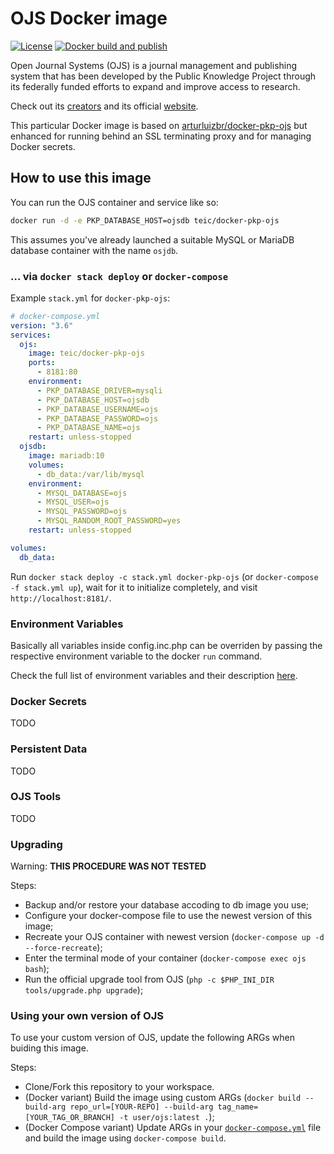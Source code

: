 # OJS Docker image

[![License](https://img.shields.io/github/license/teic/docker-pkp-ojs.svg)](https://github.com/TEIC/docker-pkp-ojs/blob/3.2.0/LICENSE.md)
[![Docker build and publish](https://github.com/TEIC/docker-pkp-ojs/actions/workflows/docker-publish.yml/badge.svg)](https://github.com/TEIC/docker-pkp-ojs/actions/workflows/docker-publish.yml)

Open Journal Systems (OJS) is a journal management and publishing system that has been developed by the Public Knowledge Project through its federally funded efforts to expand and improve access to research.

Check out its [creators](https://pkp.sfu.ca) and its official [website](https://pkp.sfu.ca/ojs).

This particular Docker image is based on [arturluizbr/docker-pkp-ojs](https://github.com/arturluizbr/docker-pkp-ojs) but enhanced for running behind an SSL terminating proxy and for managing Docker secrets. 


## How to use this image

You can run the OJS container and service like so:

```bash
docker run -d -e PKP_DATABASE_HOST=ojsdb teic/docker-pkp-ojs
```

This assumes you've already launched a suitable MySQL or MariaDB database container with the name `osjdb`.

### … via `docker stack deploy` or `docker-compose`

Example `stack.yml` for `docker-pkp-ojs`:

```yml
# docker-compose.yml
version: "3.6"
services:
  ojs:
    image: teic/docker-pkp-ojs
    ports: 
      - 8181:80
    environment: 
      - PKP_DATABASE_DRIVER=mysqli
      - PKP_DATABASE_HOST=ojsdb
      - PKP_DATABASE_USERNAME=ojs
      - PKP_DATABASE_PASSWORD=ojs
      - PKP_DATABASE_NAME=ojs
    restart: unless-stopped
  ojsdb:
    image: mariadb:10
    volumes:
      - db_data:/var/lib/mysql
    environment: 
      - MYSQL_DATABASE=ojs
      - MYSQL_USER=ojs
      - MYSQL_PASSWORD=ojs
      - MYSQL_RANDOM_ROOT_PASSWORD=yes
    restart: unless-stopped

volumes: 
  db_data:
```

Run `docker stack deploy -c stack.yml docker-pkp-ojs` (or `docker-compose -f stack.yml up`), wait for it to initialize completely, and visit `http://localhost:8181/`.


### Environment Variables

Basically all variables inside config.inc.php can be overriden by passing the respective environment variable to the docker `run` command.

Check the full list of environment variables and their description [here](ojs.config.env).


### Docker Secrets

TODO


### Persistent Data

TODO


### OJS Tools

TODO


### Upgrading

Warning: **THIS PROCEDURE WAS NOT TESTED**

Steps:
- Backup and/or restore your database accoding to db image you use;
- Configure your docker-compose file to use the newest version of this image;
- Recreate your OJS container with newest version (```docker-compose up -d --force-recreate```);
- Enter the terminal mode of your container (```docker-compose exec ojs bash```);
- Run the official upgrade tool from OJS (```php -c $PHP_INI_DIR tools/upgrade.php upgrade```);


### Using your own version of OJS

To use your custom version of OJS, update the following ARGs when buiding this image.

Steps:
- Clone/Fork this repository to your workspace.
- (Docker variant) Build the image using custom ARGs (```docker build --build-arg repo_url=[YOUR-REPO] --build-arg tag_name=[YOUR_TAG_OR_BRANCH] -t user/ojs:latest .```);
- (Docker Compose variant) Update ARGs in your [```docker-compose.yml```](docker-compose.yml) file and build the image using ```docker-compose build```.
